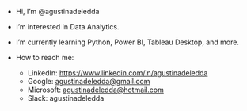 - Hi, I’m @agustinadeledda
- I’m interested in Data Analytics.
- I’m currently learning Python, Power BI, Tableau Desktop, and more.
- How to reach me:

  - LinkedIn: https://www.linkedin.com/in/agustinadeledda
  - Google: agustinadeledda@gmail.com
  - Microsoft: agustinadeledda@hotmail.com
  - Slack: agustinadeledda
